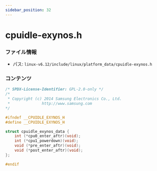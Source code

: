 ```yaml
---
sidebar_position: 32
---
```

# cpuidle-exynos.h

### ファイル情報

- パス: `linux-v6.12/include/linux/platform_data/cpuidle-exynos.h`

### コンテンツ

```h
/* SPDX-License-Identifier: GPL-2.0-only */
/*
 * Copyright (c) 2014 Samsung Electronics Co., Ltd.
 *              http://www.samsung.com
*/

#ifndef __CPUIDLE_EXYNOS_H
#define __CPUIDLE_EXYNOS_H

struct cpuidle_exynos_data {
	int (*cpu0_enter_aftr)(void);
	int (*cpu1_powerdown)(void);
	void (*pre_enter_aftr)(void);
	void (*post_enter_aftr)(void);
};

#endif

```
